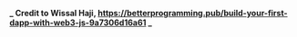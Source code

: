 **_ Credit to Wissal Haji, https://betterprogramming.pub/build-your-first-dapp-with-web3-js-9a7306d16a61 _**
